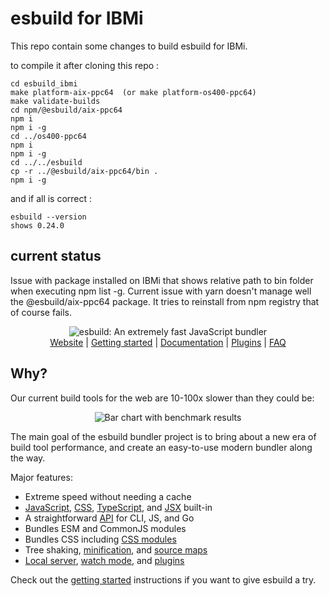 # esbuild for IBMi

This repo contain some changes to build esbuild for IBMi.

to compile it after cloning this repo :

    cd esbuild_ibmi
    make platform-aix-ppc64  (or make platform-os400-ppc64)
    make validate-builds
    cd npm/@esbuild/aix-ppc64
    npm i 
    npm i -g
    cd ../os400-ppc64
    npm i
    npm i -g
    cd ../../esbuild
    cp -r ../@esbuild/aix-ppc64/bin .
    npm i -g

and if all is correct :

    esbuild --version
    shows 0.24.0

## current status

Issue with package installed on IBMi that shows relative path to bin folder when executing npm list -g.
Current issue with yarn doesn't manage well the @esbuild/aix-ppc64 package. It tries to reinstall from npm registry that of course fails.


<p align="center">
  <picture>
    <source media="(prefers-color-scheme: dark)" srcset="./images/wordmark-dark.svg">
    <source media="(prefers-color-scheme: light)" srcset="./images/wordmark-light.svg">
    <img alt="esbuild: An extremely fast JavaScript bundler" src="./images/wordmark-light.svg">
  </picture>
  <br>
  <a href="https://esbuild.github.io/">Website</a> |
  <a href="https://esbuild.github.io/getting-started/">Getting started</a> |
  <a href="https://esbuild.github.io/api/">Documentation</a> |
  <a href="https://esbuild.github.io/plugins/">Plugins</a> |
  <a href="https://esbuild.github.io/faq/">FAQ</a>
</p>

## Why?

Our current build tools for the web are 10-100x slower than they could be:

<p align="center">
  <picture>
    <source media="(prefers-color-scheme: dark)" srcset="./images/benchmark-dark.svg">
    <source media="(prefers-color-scheme: light)" srcset="./images/benchmark-light.svg">
    <img alt="Bar chart with benchmark results" src="./images/benchmark-light.svg">
  </picture>
</p>

The main goal of the esbuild bundler project is to bring about a new era of build tool performance, and create an easy-to-use modern bundler along the way.

Major features:

- Extreme speed without needing a cache
- [JavaScript](https://esbuild.github.io/content-types/#javascript), [CSS](https://esbuild.github.io/content-types/#css), [TypeScript](https://esbuild.github.io/content-types/#typescript), and [JSX](https://esbuild.github.io/content-types/#jsx) built-in
- A straightforward [API](https://esbuild.github.io/api/) for CLI, JS, and Go
- Bundles ESM and CommonJS modules
- Bundles CSS including [CSS modules](https://github.com/css-modules/css-modules)
- Tree shaking, [minification](https://esbuild.github.io/api/#minify), and [source maps](https://esbuild.github.io/api/#sourcemap)
- [Local server](https://esbuild.github.io/api/#serve), [watch mode](https://esbuild.github.io/api/#watch), and [plugins](https://esbuild.github.io/plugins/)

Check out the [getting started](https://esbuild.github.io/getting-started/) instructions if you want to give esbuild a try.
